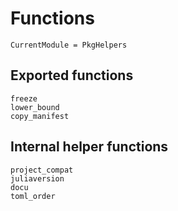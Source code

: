 # Functions

```@meta
CurrentModule = PkgHelpers
```

## Exported functions

```@docs
freeze
lower_bound
copy_manifest
```

## Internal helper functions
```@docs
project_compat
juliaversion
docu
toml_order
```